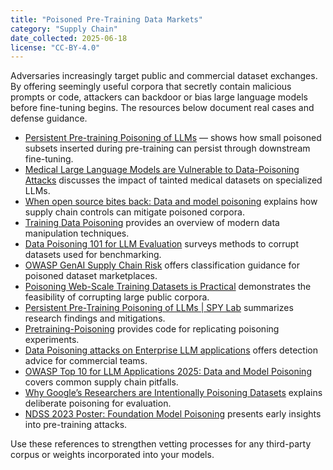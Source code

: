 ```yaml
---
title: "Poisoned Pre-Training Data Markets"
category: "Supply Chain"
date_collected: 2025-06-18
license: "CC-BY-4.0"
---
```


Adversaries increasingly target public and commercial dataset exchanges. By offering seemingly useful corpora that secretly contain malicious prompts or code, attackers can backdoor or bias large language models before fine-tuning begins. The resources below document real cases and defense guidance.

- [Persistent Pre-training Poisoning of LLMs](https://arxiv.org/abs/2410.13722) — shows how small poisoned subsets inserted during pre-training can persist through downstream fine-tuning.
- [Medical Large Language Models are Vulnerable to Data-Poisoning Attacks](https://www.nature.com/articles/s41591-024-03445-1) discusses the impact of tainted medical datasets on specialized LLMs.
- [When open source bites back: Data and model poisoning](https://www.sonatype.com/blog/the-owasp-llm-top-10-and-sonatype-data-and-model-poisoning) explains how supply chain controls can mitigate poisoned corpora.
- [Training Data Poisoning](https://www.lakera.ai/blog/training-data-poisoning) provides an overview of modern data manipulation techniques.
- [Data Poisoning 101 for LLM Evaluation](https://www.promptfoo.dev/blog/data-poisoning/) surveys methods to corrupt datasets used for benchmarking.
- [OWASP GenAI Supply Chain Risk](https://genai.owasp.org/llmrisk/llm032025-supply-chain/) offers classification guidance for poisoned dataset marketplaces.
- [Poisoning Web-Scale Training Datasets is Practical](https://arxiv.org/abs/2302.10149) demonstrates the feasibility of corrupting large public corpora.
- [Persistent Pre-Training Poisoning of LLMs | SPY Lab](https://spylab.ai/blog/poisoning-pretraining/) summarizes research findings and mitigations.
- [Pretraining-Poisoning](https://github.com/facebookresearch/pretraining-poisoning) provides code for replicating poisoning experiments.
- [Data Poisoning attacks on Enterprise LLM applications](https://www.giskard.ai/knowledge/data-poisoning-attacks-on-enterprise-llm-applications-ai-risks-detection-and-prevention) offers detection advice for commercial teams.
- [OWASP Top 10 for LLM Applications 2025: Data and Model Poisoning](https://www.checkpoint.com/cyber-hub/what-is-llm-security/data-and-model-poisoning/) covers common supply chain pitfalls.
- [Why Google’s Researchers are Intentionally Poisoning Datasets](https://lightning.ai/pages/community/why-googles-researchers-are-intentionally-poisoning-datasets-and-more/) explains deliberate poisoning for evaluation.
- [NDSS 2023 Poster: Foundation Model Poisoning](https://www.ndss-symposium.org/wp-content/uploads/2023/02/NDSS2023Poster_paper_4383.pdf) presents early insights into pre-training attacks.

Use these references to strengthen vetting processes for any third-party corpus or weights incorporated into your models.
